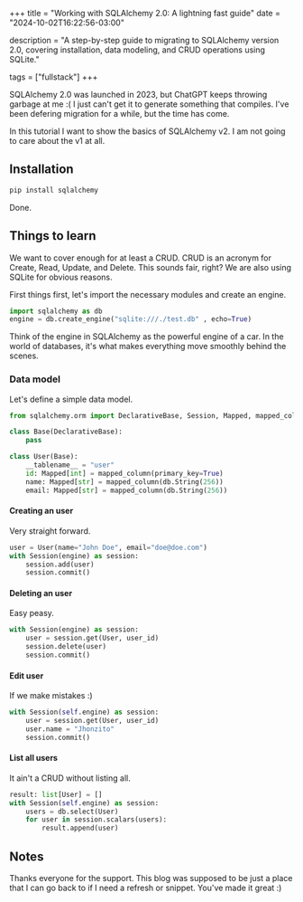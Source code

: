 +++
title = "Working with SQLAlchemy 2.0: A lightning fast guide" 
date = "2024-10-02T16:22:56-03:00"

description = "A step-by-step guide to migrating to SQLAlchemy version 2.0, covering installation, data modeling, and CRUD operations using SQLite."

tags = ["fullstack"]
+++

SQLAlchemy 2.0 was launched in 2023, but ChatGPT keeps throwing garbage at me :(
I just can't get it to generate something that compiles.
I've been defering migration for a while, but the time has come.

In this tutorial I want to show the basics of SQLAlchemy v2.
I am not going to care about the v1 at all.

## Installation

```bash
pip install sqlalchemy
```

Done.

## Things to learn

We want to cover enough for at least a CRUD.
CRUD is an acronym for Create, Read, Update, and Delete.
This sounds fair, right?
We are also using SQLite for obvious reasons.

First things first, let's import the necessary modules and create an engine.

```python
import sqlalchemy as db
engine = db.create_engine("sqlite:///./test.db" , echo=True)
```

Think of the engine in SQLAlchemy as the powerful engine of a car.
In the world of databases,
it's what makes everything move smoothly behind the scenes.

### Data model

Let's define a simple data model.

```python
from sqlalchemy.orm import DeclarativeBase, Session, Mapped, mapped_column

class Base(DeclarativeBase):
    pass

class User(Base):
    __tablename__ = "user"
    id: Mapped[int] = mapped_column(primary_key=True)
    name: Mapped[str] = mapped_column(db.String(256))
    email: Mapped[str] = mapped_column(db.String(256))
```

#### Creating an user

Very straight forward.

```python
user = User(name="John Doe", email="doe@doe.com")
with Session(engine) as session:
    session.add(user)
    session.commit()
```

#### Deleting an user

Easy peasy.

```python
with Session(engine) as session:
    user = session.get(User, user_id)
    session.delete(user)
    session.commit()
```

#### Edit user

If we make mistakes :)

```python
with Session(self.engine) as session:
    user = session.get(User, user_id)
    user.name = "Jhonzito"
    session.commit()
```

#### List all users

It ain't a CRUD without listing all.

```python
result: list[User] = []
with Session(self.engine) as session:
    users = db.select(User)
    for user in session.scalars(users):
        result.append(user)
```

## Notes

Thanks everyone for the support.
This blog was supposed to be just a place that
I can go back to if I need a refresh or snippet.
You've made it great :)
